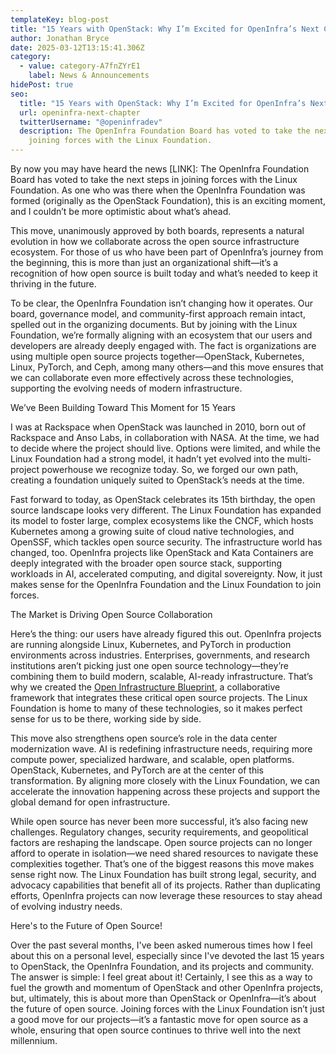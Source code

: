 ```yaml
---
templateKey: blog-post
title: "15 Years with OpenStack: Why I’m Excited for OpenInfra’s Next Chapter"
author: Jonathan Bryce
date: 2025-03-12T13:15:41.306Z
category:
  - value: category-A7fnZYrE1
    label: News & Announcements
hidePost: true
seo:
  title: "15 Years with OpenStack: Why I’m Excited for OpenInfra’s Next Chapter"
  url: openinfra-next-chapter
  twitterUsername: "@openinfradev"
  description: The OpenInfra Foundation Board has voted to take the next steps in
    joining forces with the Linux Foundation.
---
```

By now you may have heard the news \[LINK]: The OpenInfra Foundation Board has voted to take the next steps in joining forces with the Linux Foundation. As one who was there when the OpenInfra Foundation was formed (originally as the OpenStack Foundation), this is an exciting moment, and I couldn’t be more optimistic about what’s ahead.

This move, unanimously approved by both boards, represents a natural evolution in how we collaborate across the open source infrastructure ecosystem. For those of us who have been part of OpenInfra’s journey from the beginning, this is more than just an organizational shift—it’s a recognition of how open source is built today and what’s needed to keep it thriving in the future.

To be clear, the OpenInfra Foundation isn’t changing how it operates. Our board, governance model, and community-first approach remain intact, spelled out in the organizing documents. But by joining with the Linux Foundation, we’re formally aligning with an ecosystem that our users and developers are already deeply engaged with. The fact is organizations are using multiple open source projects together—OpenStack, Kubernetes, Linux, PyTorch, and Ceph, among many others—and this move ensures that we can collaborate even more effectively across these technologies, supporting the evolving needs of modern infrastructure.

We’ve Been Building Toward This Moment for 15 Years

I was at Rackspace when OpenStack was launched in 2010, born out of Rackspace and Anso Labs, in collaboration with NASA. At the time, we had to decide where the project should live. Options were limited, and while the Linux Foundation had a strong model, it hadn’t yet evolved into the multi-project powerhouse we recognize today. So, we forged our own path, creating a foundation uniquely suited to OpenStack’s needs at the time.

Fast forward to today, as OpenStack celebrates its 15th birthday, the open source landscape looks very different. The Linux Foundation has expanded its model to foster large, complex ecosystems like the CNCF, which hosts Kubernetes among a growing suite of cloud native technologies, and OpenSSF, which tackles open source security. The infrastructure world has changed, too. OpenInfra projects like OpenStack and Kata Containers are deeply integrated with the broader open source stack, supporting workloads in AI, accelerated computing, and digital sovereignty. Now, it just makes sense for the OpenInfra Foundation and the Linux Foundation to join forces.

The Market is Driving Open Source Collaboration

Here’s the thing: our users have already figured this out. OpenInfra projects are running alongside Linux, Kubernetes, and PyTorch in production environments across industries. Enterprises, governments, and research institutions aren’t picking just one open source technology—they’re combining them to build modern, scalable, AI-ready infrastructure. That’s why we created the [Open Infrastructure Blueprint](https://openinfra.org/open-infrastructure-blueprint-white-paper), a collaborative framework that integrates these critical open source projects. The Linux Foundation is home to many of these technologies, so it makes perfect sense for us to be there, working side by side.

This move also strengthens open source’s role in the data center modernization wave. AI is redefining infrastructure needs, requiring more compute power, specialized hardware, and scalable, open platforms. OpenStack, Kubernetes, and PyTorch are at the center of this transformation. By aligning more closely with the Linux Foundation, we can accelerate the innovation happening across these projects and support the global demand for open infrastructure.

While open source has never been more successful, it’s also facing new challenges. Regulatory changes, security requirements, and geopolitical factors are reshaping the landscape. Open source projects can no longer afford to operate in isolation—we need shared resources to navigate these complexities together. That’s one of the biggest reasons this move makes sense right now. The Linux Foundation has built strong legal, security, and advocacy capabilities that benefit all of its projects. Rather than duplicating efforts, OpenInfra projects can now leverage these resources to stay ahead of evolving industry needs.

Here's to the Future of Open Source!

Over the past several months, I've been asked numerous times how I feel about this on a personal level, especially since I've devoted the last 15 years to OpenStack, the OpenInfra Foundation, and its projects and community. The answer is simple: I feel great about it! Certainly, I see this as a way to fuel the growth and momentum of OpenStack and other OpenInfra projects, but, ultimately, this is about more than OpenStack or OpenInfra—it’s about the future of open source. Joining forces with the Linux Foundation isn’t just a good move for our projects—it’s a fantastic move for open source as a whole, ensuring that open source continues to thrive well into the next millennium.